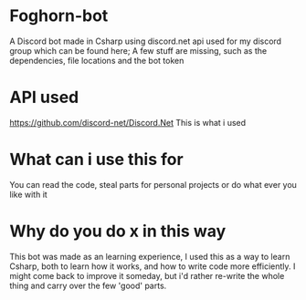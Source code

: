 # Foghorn-bot
A Discord bot made in Csharp using discord.net api used for my discord group which can be found here;
A few stuff are missing, such as the dependencies, file locations and the bot token

# API used
https://github.com/discord-net/Discord.Net
This is what i used

# What can i use this for
You can read the code, steal parts for personal projects or do what ever you like with it

# Why do you do x in this way
This bot was made as an learning experience, I used this as a way to learn Csharp, both to learn how it works, 
and how to write code more efficiently. I might come back to improve it someday, but i'd rather re-write the whole thing and 
carry over the few 'good' parts.
